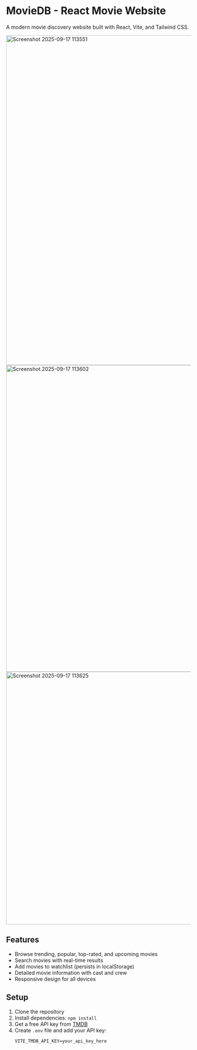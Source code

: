 # MovieDB - React Movie Website

A modern movie discovery website built with React, Vite, and Tailwind CSS.

<img width="1909" height="899" alt="Screenshot 2025-09-17 113551" src="https://github.com/user-attachments/assets/2dad1da2-9d2c-41e4-8193-b074dadbf6a8" />

<img width="1892" height="836" alt="Screenshot 2025-09-17 113602" src="https://github.com/user-attachments/assets/7ab317a2-c05a-4917-bf62-2d3bb946efa4" />

<img width="1916" height="689" alt="Screenshot 2025-09-17 113625" src="https://github.com/user-attachments/assets/6b183d51-6402-4656-b8f3-326e6f18b988" />

## Features

- Browse trending, popular, top-rated, and upcoming movies
- Search movies with real-time results
- Add movies to watchlist (persists in localStorage)
- Detailed movie information with cast and crew
- Responsive design for all devices

## Setup

1. Clone the repository
2. Install dependencies: `npm install`
3. Get a free API key from [TMDB](https://www.themoviedb.org/settings/api)
4. Create `.env` file and add your API key:
   ```env
   VITE_TMDB_API_KEY=your_api_key_here
   ```
